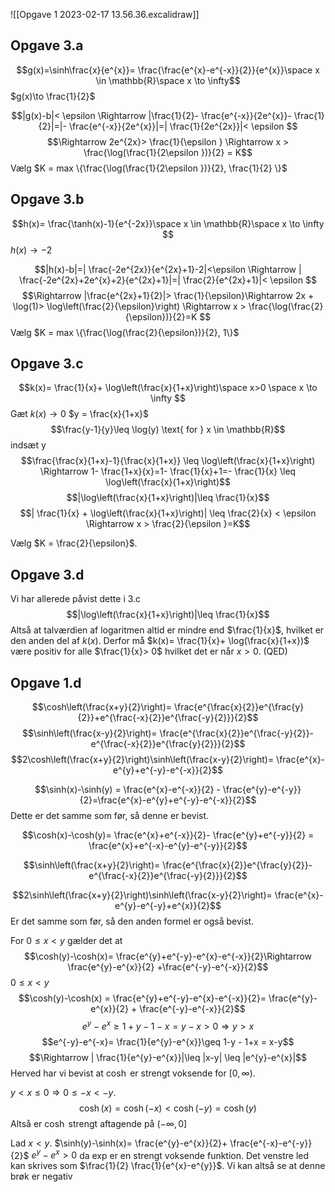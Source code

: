 ![[Opgave 1 2023-02-17 13.56.36.excalidraw]]

## Opgave 3.a
$$g(x)=\sinh\frac{x}{e^{x}}= \frac{\frac{e^{x}-e^{-x}}{2}}{e^{x}}\space x \in \mathbb{R}\space x \to \infty$$
$g(x)\to \frac{1}{2}$

$$|g(x)-b|< \epsilon \Rightarrow |\frac{1}{2}- \frac{e^{-x}}{2e^{x}}- \frac{1}{2}|=|- \frac{e^{-x}}{2e^{x}}|=| \frac{1}{2e^{2x}}|< \epsilon $$
$$\Rightarrow 2e^{2x}> \frac{1}{\epsilon } \Rightarrow x > \frac{\log(\frac{1}{2\epsilon })}{2} = K$$
Vælg $K = max \{\frac{\log(\frac{1}{2\epsilon })}{2}, \frac{1}{2} \}$

## Opgave 3.b
$$h(x)= \frac{\tanh(x)-1}{e^{-2x}}\space x \in \mathbb{R}\space x \to \infty $$
$h(x)\to -2$

$$|h(x)-b|=| \frac{-2e^{2x}}{e^{2x}+1}-2|<\epsilon \Rightarrow | \frac{-2e^{2x}+2e^{x}+2}{e^{2x}+1}|=| \frac{2}{e^{2x}+1}|< \epsilon $$
$$\Rightarrow |\frac{e^{2x}+1}{2}|> \frac{1}{\epsilon}\Rightarrow 2x + \log(1)> \log\left(\frac{2}{\epsilon}\right) \Rightarrow x > \frac{\log(\frac{2}{\epsilon})}{2}=K $$
Vælg $K = max \{\frac{\log(\frac{2}{\epsilon})}{2}, 1\}$

## Opgave 3.c
$$k(x)= \frac{1}{x}+ \log\left(\frac{x}{1+x}\right)\space x>0 \space x \to \infty $$
Gæt $k(x)\to 0$
$y = \frac{x}{1+x}$
$$\frac{y-1}{y}\leq \log(y) \text{ for } x \in \mathbb{R}$$
indsæt y
$$\frac{\frac{x}{1+x}-1}{\frac{x}{1+x}} \leq \log\left(\frac{x}{1+x}\right) \Rightarrow 1- \frac{1+x}{x}=1- \frac{1}{x}+1=- \frac{1}{x} \leq \log\left(\frac{x}{1+x}\right)$$
$$|\log\left(\frac{x}{1+x}\right)|\leq \frac{1}{x}$$
$$| \frac{1}{x} + \log\left(\frac{x}{1+x}\right)| \leq \frac{2}{x} < \epsilon \Rightarrow x > \frac{2}{\epsilon }=K$$

Vælg $K = \frac{2}{\epsilon}$.

## Opgave 3.d
Vi har allerede påvist dette i 3.c $$|\log\left(\frac{x}{1+x}\right)|\leq \frac{1}{x}$$
Altså at talværdien af logaritmen altid er mindre end $\frac{1}{x}$, hvilket er den anden del af $k(x)$. Derfor må $k(x)= \frac{1}{x}+ \log(\frac{x}{1+x})$ være positiv for alle $\frac{1}{x}> 0$ hvilket det er når $x >0$. (QED)

## Opgave 1.d
$$\cosh\left(\frac{x+y}{2}\right)= \frac{e^{\frac{x}{2}}e^{\frac{y}{2}}+e^{\frac{-x}{2}}e^{\frac{-y}{2}}}{2}$$
$$\sinh\left(\frac{x-y}{2}\right)= \frac{e^{\frac{x}{2}}e^{\frac{-y}{2}}-e^{\frac{-x}{2}}e^{\frac{y}{2}}}{2}$$
$$2\cosh\left(\frac{x+y}{2}\right)\sinh\left(\frac{x-y}{2}\right)= \frac{e^{x}-e^{y}+e^{-y}-e^{-x}}{2}$$

$$\sinh(x)-\sinh(y) = \frac{e^{x}-e^{-x}}{2} - \frac{e^{y}-e^{-y}}{2}=\frac{e^{x}-e^{y}+e^{-y}-e^{-x}}{2}$$
Dette er det samme som før, så denne er bevist.

$$\cosh(x)-\cosh(y)= \frac{e^{x}+e^{-x}}{2}- \frac{e^{y}+e^{-y}}{2} = \frac{e^{x}+e^{-x}-e^{y}-e^{-y}}{2}$$

$$\sinh\left(\frac{x+y}{2}\right)= \frac{e^{\frac{x}{2}}e^{\frac{y}{2}}-e^{\frac{-x}{2}}e^{\frac{-y}{2}}}{2}$$

$$2\sinh\left(\frac{x+y}{2}\right)\sinh\left(\frac{x-y}{2}\right)= \frac{e^{x}-e^{y}-e^{-y}+e^{x}}{2}$$
Er det samme som før, så den anden formel er også bevist.

For $0 \leq x < y$ gælder det at $$\cosh(y)-\cosh(x)= \frac{e^{y}+e^{-y}-e^{x}-e^{-x}}{2}\Rightarrow \frac{e^{y}-e^{x}}{2} +\frac{e^{-y}-e^{-x}}{2}$$
$0\leq x < y$
$$\cosh(y)-\cosh(x) = \frac{e^{y}+e^{-y}-e^{x}-e^{-x}}{2}= \frac{e^{y}-e^{x}}{2} + \frac{e^{-y}-e^{-x}}{2}$$
$$e^{y}-e^{x}\geq 1+y-1-x = y-x > 0 \Rightarrow y >x$$
$$e^{-y}-e^{-x}= \frac{1}{e^{y}-e^{x}}\geq 1-y - 1+x = x-y$$
$$\Rightarrow | \frac{1}{e^{y}-e^{x}}|\leq |x-y| \leq |e^{y}-e^{x}|$$
Herved har vi bevist at $\cosh$ er strengt voksende for $[0, \infty )$.

$y<x \leq 0 \Rightarrow 0 \leq -x < -y$.
$$\cosh(x)=\cosh(-x)<\cosh(-y)=\cosh(y)$$
Altså er $\cosh$ strengt aftagende på $(-\infty, 0]$

Lad $x < y$. $\sinh(y)-\sinh(x)= \frac{e^{y}-e^{x}}{2}+ \frac{e^{-x}-e^{-y}}{2}$
$e^{y}-e^{x}>0$ da exp er en strengt voksende funktion.
Det venstre led kan skrives som $\frac{1}{2} \frac{1}{e^{x}-e^{y}}$. Vi kan altså se at denne brøk er negativ